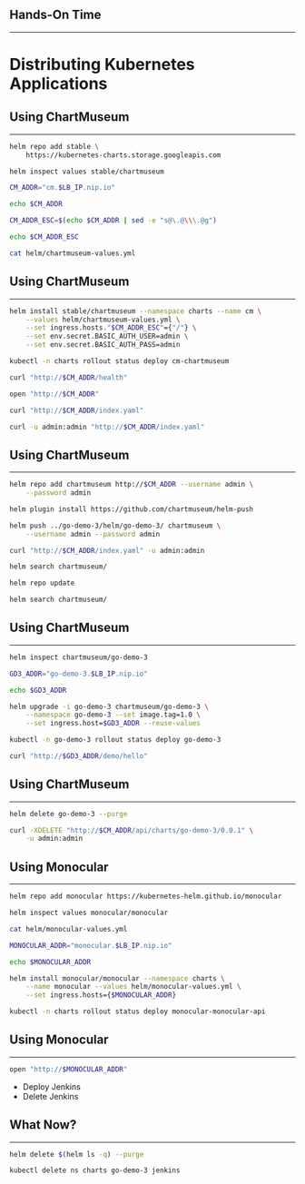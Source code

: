 ## Hands-On Time

---

# Distributing Kubernetes Applications


## Using ChartMuseum

---

```bash
helm repo add stable \
    https://kubernetes-charts.storage.googleapis.com

helm inspect values stable/chartmuseum

CM_ADDR="cm.$LB_IP.nip.io"

echo $CM_ADDR

CM_ADDR_ESC=$(echo $CM_ADDR | sed -e "s@\.@\\\.@g")

echo $CM_ADDR_ESC

cat helm/chartmuseum-values.yml
```


## Using ChartMuseum

---

```bash
helm install stable/chartmuseum --namespace charts --name cm \
    --values helm/chartmuseum-values.yml \
    --set ingress.hosts."$CM_ADDR_ESC"={"/"} \
    --set env.secret.BASIC_AUTH_USER=admin \
    --set env.secret.BASIC_AUTH_PASS=admin

kubectl -n charts rollout status deploy cm-chartmuseum

curl "http://$CM_ADDR/health"

open "http://$CM_ADDR"

curl "http://$CM_ADDR/index.yaml"

curl -u admin:admin "http://$CM_ADDR/index.yaml"
```


## Using ChartMuseum

---

```bash
helm repo add chartmuseum http://$CM_ADDR --username admin \
    --password admin

helm plugin install https://github.com/chartmuseum/helm-push

helm push ../go-demo-3/helm/go-demo-3/ chartmuseum \
    --username admin --password admin

curl "http://$CM_ADDR/index.yaml" -u admin:admin

helm search chartmuseum/

helm repo update

helm search chartmuseum/
```


## Using ChartMuseum

---

```bash
helm inspect chartmuseum/go-demo-3

GD3_ADDR="go-demo-3.$LB_IP.nip.io"

echo $GD3_ADDR

helm upgrade -i go-demo-3 chartmuseum/go-demo-3 \
    --namespace go-demo-3 --set image.tag=1.0 \
    --set ingress.host=$GD3_ADDR --reuse-values

kubectl -n go-demo-3 rollout status deploy go-demo-3

curl "http://$GD3_ADDR/demo/hello"
```


## Using ChartMuseum

---

```bash
helm delete go-demo-3 --purge

curl -XDELETE "http://$CM_ADDR/api/charts/go-demo-3/0.0.1" \
    -u admin:admin
```


## Using Monocular

---

```bash
helm repo add monocular https://kubernetes-helm.github.io/monocular

helm inspect values monocular/monocular

cat helm/monocular-values.yml

MONOCULAR_ADDR="monocular.$LB_IP.nip.io"

echo $MONOCULAR_ADDR

helm install monocular/monocular --namespace charts \
    --name monocular --values helm/monocular-values.yml \
    --set ingress.hosts={$MONOCULAR_ADDR}

kubectl -n charts rollout status deploy monocular-monocular-api
```


## Using Monocular

---

```bash
open "http://$MONOCULAR_ADDR"
```

* Deploy Jenkins
* Delete Jenkins


## What Now?

---

```bash
helm delete $(helm ls -q) --purge

kubectl delete ns charts go-demo-3 jenkins
```

